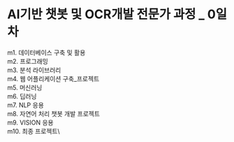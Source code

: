 # AI기반 챗봇 및 OCR개발 전문가 과정 _ 0일차

  m1. 데이터베이스 구축 및 활용\
  m2. 프로그래밍\
  m3. 분석 라이브러리\
  m4. 웹 어플리케이션 구축_프로젝트\
  m5. 머신러닝\
  m6. 딥러닝\
  m7. NLP 응용\
  m8. 자연어 처리 챗봇 개발 프로젝트\
  m9. VISION 응용\
  m10. 최종 프로젝트\
